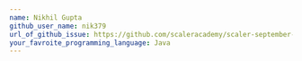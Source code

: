 ```yaml
---
name: Nikhil Gupta
github_user_name: nik379
url_of_github_issue: https://github.com/scaleracademy/scaler-september-open-source-challenge/issues/313
your_favroite_programming_language: Java
---
```

